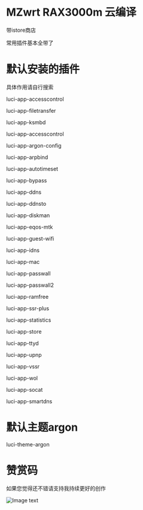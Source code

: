# MZwrt RAX3000m 云编译

带istore商店

常用插件基本全带了

# 默认安装的插件
具体作用请自行搜索

luci-app-accesscontrol

luci-app-filetransfer

luci-app-ksmbd

luci-app-accesscontrol

luci-app-argon-config

luci-app-arpbind

luci-app-autotimeset

luci-app-bypass

luci-app-ddns

luci-app-ddnsto

luci-app-diskman

luci-app-eqos-mtk

luci-app-guest-wifi

luci-app-idns

luci-app-mac

luci-app-passwall

luci-app-passwall2

luci-app-ramfree

luci-app-ssr-plus

luci-app-statistics

luci-app-store

luci-app-ttyd

luci-app-upnp

luci-app-vssr

luci-app-wol

luci-app-socat

luci-app-smartdns

# 默认主题argon

luci-theme-argon

# 赞赏码
如果您觉得还不错请支持我持续更好的创作

![Image text](https://github.com/mzwrt/RAx3000m/blob/1f1223de54bcf87e85471ad04cc8814a6cdee4d9/zanshang.png)
